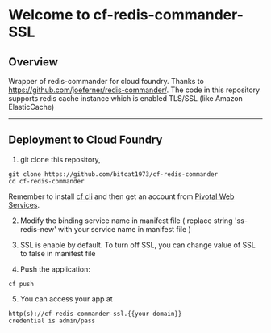 Welcome to cf-redis-commander-SSL
===================

Overview
-------------

Wrapper of redis-commander for cloud foundry.
Thanks to https://github.com/joeferner/redis-commander/.
The code in this repository supports redis cache instance which is enabled TLS/SSL (like Amazon ElasticCache)

----------
Deployment to Cloud Foundry
-------------
1) git clone this repository,
```
git clone https://github.com/bitcat1973/cf-redis-commander
cd cf-redis-commander
```
Remember to install [cf cli](https://github.com/cloudfoundry/cli/releases) and then get an account from [Pivotal Web Services](http://run.pivotal.io/).

2) Modify the binding service name in manifest file
    ( replace string 'ss-redis-new' with your service name in manifest file )

3) SSL is enable by default. To turn off SSL, you can change value of SSL to false in manifest file

3) Push the application:
```
cf push 
```

5) You can access your app at 
```
http(s)://cf-redis-commander-ssl.{{your domain}}
credential is admin/pass
```
